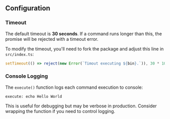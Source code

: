 ## Configuration

### Timeout

The default timeout is **30 seconds**. If a command runs longer than this, the promise will be rejected with a timeout error.

To modify the timeout, you'll need to fork the package and adjust this line in `src/index.ts`:

```typescript
setTimeout(() => reject(new Error(`Timout executing ${bin}.`)), 30 * 1000)
```

### Console Logging

The `execute()` function logs each command execution to console:

```
execute: echo Hello World
```

This is useful for debugging but may be verbose in production. Consider wrapping the function if you need to control logging.

